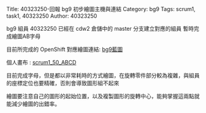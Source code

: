 Title: 40323250-回報 bg9 初步繪圖主機與連結
Category: bg9
Tags: scrum1, task1, 40323250
Author: 40323250


bg9 組員 40323250 已經在 cdw2 倉儲中的 master 分支建立對應的組員 暫時完成繪圖AB字母

<!-- PELICAN_END_SUMMARY -->

目前所完成的 OpenShift 對應繪圖連結: <a href="http://2016spring-40323250.rhcloud.com/bg9/task2">bg9藍圖</a> 

個人畫布 : <a href="http://2016spring-40323250.rhcloud.com/bg9/scrum1_50_ABCD">scrum1_50_ABCD</a>

目前完成字母，但是都以非常耗時的方式繪圖，在旋轉零件部分較為複雜，與組員的座標定位也要精確，否則會導致圖形組不起來

繪圖要注意自己的圖形的起始位置，以及複製圖形的旋轉中心，能夠掌握這兩點就能減少繪圖的出錯率。



